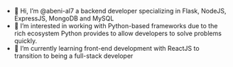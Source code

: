 - 👋 Hi, I’m @abeni-al7 a backend developer specializing in Flask, NodeJS, ExpressJS, MongoDB and MySQL
- 👀 I’m interested in working with Python-based frameworks due to the rich ecosystem Python provides to allow developers to solve problems quickly.
- 🌱 I’m currently learning front-end development with ReactJS to transition to being a full-stack developer


<!---
abeni-al7/abeni-al7 is a ✨ special ✨ repository because its `README.md` (this file) appears on your GitHub profile.
You can click the Preview link to take a look at your changes.
--->
